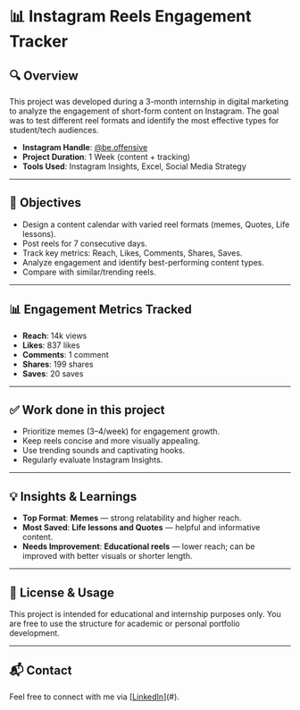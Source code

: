 # 📊 Instagram Reels Engagement Tracker

## 🔍 Overview

This project was developed during a 3-month internship in digital marketing to analyze the engagement of short-form content on Instagram. The goal was to test different reel formats and identify the most effective types for student/tech audiences.

- **Instagram Handle**: [@be.offensive](https://www.instagram.com/be.offensive)
- **Project Duration**: 1 Week (content + tracking)
- **Tools Used**: Instagram Insights, Excel, Social Media Strategy

---

## 🎯 Objectives

- Design a content calendar with varied reel formats (memes, Quotes, Life lessons).
- Post reels for 7 consecutive days.
- Track key metrics: Reach, Likes, Comments, Shares, Saves.
- Analyze engagement and identify best-performing content types.
- Compare with similar/trending reels.

---

## 📊 Engagement Metrics Tracked

- **Reach**: 14k views 
- **Likes**: 837 likes
- **Comments**: 1 comment 
- **Shares**: 199 shares
- **Saves**: 20 saves

---

## ✅ Work done in this project 

- Prioritize memes (3–4/week) for engagement growth.
- Keep reels concise and more visually appealing.
- Use trending sounds and captivating hooks.
- Regularly evaluate Instagram Insights.

---

## 💡 Insights & Learnings

- **Top Format**: **Memes** — strong relatability and higher reach.
- **Most Saved**: **Life lessons and Quotes** — helpful and informative content.
- **Needs Improvement**: **Educational reels** — lower reach; can be improved with better visuals or shorter length.

---

## 🔗 License & Usage

This project is intended for educational and internship purposes only. You are free to use the structure for academic or personal portfolio development.

---

## 📬 Contact

Feel free to connect with me via [[LinkedIn](https://www.linkedin.com/in/shivamsinghsamu)](#).
